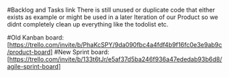 #Backlog and Tasks link
There is still unused or duplicate code that either exists as example or might be used in a later Iteration of our Product so we didnt completely clean up everything like the todolist etc.

#Old Kanban board:
[https://trello.com/invite/b/PhaKcSPY/9da090fbc4a4fdf4b9f16fc0e3e9ab9c/product-board]
#New Sprint board:
[https://trello.com/invite/b/133t6tJr/e5af37d5ba246f936a47ededab93b6d8/agile-sprint-board]
